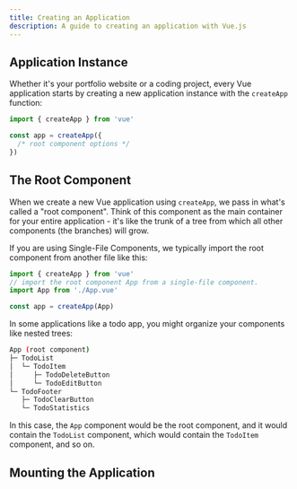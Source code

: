 ```yaml
---
title: Creating an Application
description: A guide to creating an application with Vue.js
---
```

## Application Instance

Whether it's your portfolio website or a coding project, every Vue application starts by creating a new application instance with the `createApp` function:

```js
import { createApp } from 'vue'

const app = createApp({
  /* root component options */
})
```

## The Root Component​

When we create a new Vue application using `createApp`, we pass in what's called a "root component". Think of this component as the main container for your entire application - it's like the trunk of a tree from which all other components (the branches) will grow.

If you are using Single-File Components, we typically import the root component from another file like this:

```js
import { createApp } from 'vue'
// import the root component App from a single-file component.
import App from './App.vue'

const app = createApp(App)
```

In some applications like a todo app, you might organize your components like nested trees:

```bash
App (root component)
├─ TodoList
│  └─ TodoItem
│     ├─ TodoDeleteButton
│     └─ TodoEditButton
└─ TodoFooter
   ├─ TodoClearButton
   └─ TodoStatistics
   ```

In this case, the `App` component would be the root component, and it would contain the `TodoList` component, which would contain the `TodoItem` component, and so on.

## Mounting the Application
<!-- do tomorrow -->